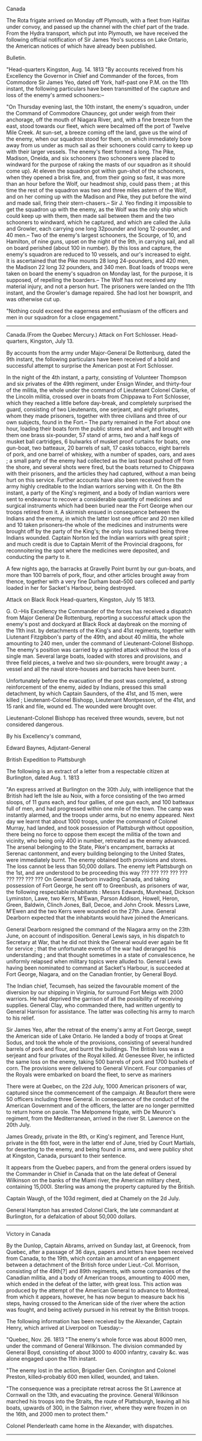 CanadaThe Rota frigate arrived on Monday off Plymouth, with a fleet from Halifax under convoy, and passed up the channel with the chief part of the trade. From the Hydra transport, which put into Plymouth, we have received the following official notification of Sir James Yeo's success on Lake Ontario, the American notices of which have already been published.Bulletin."Head-quarters Kingston, Aug. 14. 1813 "By accounts received from his Excellency the Governor in Chief and Commander of the forces, from Commodore Sir James Yeo, dated off York, half-past one P.M. on the 11th instant, the following particulars have been transmitted of the capture and loss of the enemy's armed schooners:–"On Thursday evening last, the 10th instant, the enemy's squadron, under the Command of Commodore Chauncey, got under weigh from their anchorage, off the mouth of Niagara River, and, with a fine breeze from the east, stood towards our fleet, which were becalmed off the port of Twelve Mile Creek. At sun-set, a breeze coming off the land, gave us the wind of the enemy, when our squadron stood for them, on which immediately bore away from us under as much sail as their schooners could carry to keep up with their larger vessels. The enemy's fleet formed a long. The Pike, Madison, Oneida, and six schooners (two schooners were placed to windward for the purpose of raking the masts of our squadron as it should come up). At eleven the squadron got within gun-shot of the schooners, when they opened a brisk fire, and, from their going so fast, it was more than an hour before the Wolf, our headmost ship, could pass them ; at this time the rest of the squadron was two and three miles astern of the Wolf, and on her coming up with the Madison and Pike, they put before the wind and made sail, firing their stern-chasers.– Sir J. Yeo finding it impossible to get the squadron up with the enemy, as the Wolf was the only ship which could keep up with them, then made sail between them and the two schooners to windward, which he captured, and which are called the Julia and Growler, each carrying one long 32pounder and long 12-pounder, and 40 men.– Two of the enemy's largest schooners, the Scourge, of 10, and Hamilton, of nine guns, upset on the night of the 9th, in carrying sail, and all on board perished (about 100 in number). By this loss and capture, the enemy's squadron are reduced to 10 vessels, and our's increased to eight. It is ascertained that the Pike mounts 28 long 24-pounders, and 420 men, the Madison 22 long 32 pounders, and 340 men. Boat loads of troops were taken on board the enemy's squadron on Monday last, for the purpose, it is supposed, of repelling the boarders.– The Wolf has not received any material injury, and not a person hurt. The prisoners were landed on the 11th instant, and the Growler's damage repaired. She had lost her bowsprit, and was otherwise cut up."Nothing could exceed the eagerness and enthusiasm of the officers and men in our squadron for a close engagement."
                      
---
Canada.(From the Quebec Mercury.) Attack on Fort Schlosser. Head-quarters, Kingston, July 13.By accounts from the army under Major-General De Rottenburg, dated the 9th instant, the following particulars have been received of a bold and successful attempt to surprise the American post at Fort Schlosser.In the night of the 4th instant, a party, consisting of Volunteer Thompson and six privates of the 49th regiment, under Ensign Winder, and thirty-four of the militia, the whole under the command of Lieutenant Colonel Clarke, of the Lincoln militia, crossed over in boats from Chippawa to Fort Schlosser, which they reached a little before day-break, and completely surprised the guard, consisting of two Lieutenants, one serjeant, and eight privates, whom they made prisoners, together with three civilians and three of our own subjects, found in the Fort.– The party remained in the Fort about one hour, loading their boats form the public stores and wharf, and brought with them one brass six-pounder, 57 stand of arms, two and a half kegs of musket ball cartridges, 6 bulwarks of musket proof curtains for boats, one gun-boat, two batteaux, 20 barrels of salt, 17 casks tobacco, eight barrels of pork, and one barrel of whiskey, with a number of spades, oars, and axes ; a small party of the enemy had collected as the last boast pushed off from the shore, and several shots were fired, but the boats returned to Chippawa with their prisoners, and the articles they had captured, without a man being hurt on this service. Further accounts have also been received from the army highly creditable to the Indian warriors serving with it. On the 8th instant, a party of the King's regiment, and a body of Indian warriors were sent to endeavour to recover a considerable quantity of medicines and surgical instruments which had been buried near the Fort George when our troops retired from it. A skirmish ensued in consequence between the Indians and the enemy, in which the latter lost one officer and 20 men killed and 10 taken prisoners–the whole of the medicines and instruments were brought off by the party of the King's; the only loss sustained being three Indians wounded. Captain Norton led the Indian warriors with great spirit ; and much credit is due to Captain Merrit of the Provincial dragoons, for reconnoitering the spot where the medicines were deposited, and conducting the party to it.A few nights ago, the barracks at Gravelly Point burnt by our gun-boats, and more than 100 barrels of pork, flour, and other articles brought away from thence, together with a very fine Durham boat–500 oars colleced and partly loaded in her for Sacket's Harbour, being destroyed.Attack on Black Rock Head-quarters, Kingston, July 15 1813.G. O.–His Excellency the Commander of the forces has received a dispatch from Major General De Rottenburg, reporting a successful attack upon the enemy's post and dockyard at Black Rock at daybreak on the morning of the 11th inst. by detachments of the King's and 41st regiments, together with Liutenant Fitzgibbon's party of the 49th, and about 40 militia, the whole amounting to 240 men, under the command of Lieutenant-Colonel Bishopp. The enemy's position was carried by a spirited attack without the loss of a single man. Several large boats, loaded with stores and provisions, and three field pieces, a twelve and two six-pounders, were brought away ; a vessel and all the naval store-houses and barracks have been burnt.Unfortunately before the evacuation of the post was completed, a strong reinforcement of the enemy, aided by Indians, pressed this small detachment, by which Captain Saunders, of the 41st, and 15 men, were killed ; Lieutenant-Colonel Bishopp, Lieutenant Montpesson, of the 41st, and 15 rank and file, wound ed. The wounded were brought over.Lieutenant-Colonel Bishopp has received three wounds, severe, but not considered dangerous.By his Excellency's command,Edward Baynes, Adjutant-GeneralBritish Expedition to PlattsburghThe following is an extract of a letter from a respectable citizen at Burlington, dated Aug. 1. 1813"An express arrived at Burlington on the 30th July, with intelligence that the British had left the Isle au Noix, with a force consisting of the two armed sloops, of 11 guns each, and four gallies, of one gun each, and 100 batteaux full of men, and had progressed within one mile of the town. The camp was instantly alarmed, and the troops under arms, but no enemy appeared. Next day we learnt that about 1000 troops, under the command of Colonel Murray, had landed, and took possession of Plattsburgh without opposition, there being no force to oppose them except the militia of the town and vicinity, who being only 400 in number, retreated as the enemy advanced. The arsenal belonging to the State, Pike's encampment, barracks at Serenac cantonment, and every building belonging to the United States, were immediately burnt. The enemy obtained both provisions and stores. The loss cannot be less than 50,000 dollars. The enemy left Plattsburgh on the 1st, and are understood to be proceeding this way  ??? ??? ??? ??? ??? ??? ??? ??? ??? On General Dearborn invading Canada, and taking possession of Fort George, he sent off to Greenbush, as prisoners of war, the following respectable inhabitants : Messrs Edwards, Murehead, Dickson Lyminston, Lawe, two Kerrs, M'Ewan, Parson Addison, Howell, Heron, Green, Baldwin, Clinch Jones, Ball, Decoe, and John Crook. Messrs Lawe, M'Ewen and the two Kerrs were wounded on the 27th June. General Dearborn expected that the inhabitants would have joined the Americans.General Dearborn resigned the command of the Niagara army on the 23th June, on account of indisposition. General Lewis says, in his dispatch to Secretary at War, that he did not think the General would ever again be fit for service ; that the unfortunate events of the war had deranged his understanding ; and that thought sometimes in a state of convalescence, he uniformly relapsed when military topics were alluded to. General Lewis having been nominated to command at Sacket's Harbour, is succeeded at Fort George, Niagara, and on the Canadian frontier, by General Boyd.The Indian chief, Tecumseh, has seized the favourable moment of the diversion by our shipping in Virginia, for surround Fort Meigs with 2000 warriors. He had deprived the garrison of all the possibility of receiving supplies. General Clay, who commanded there, had written urgently to General Harrison for assistance. The latter was collecting his army to march to his relief.Sir James Yeo, after the retreat of the enemy's army at Fort George, swept the American side of Lake Ontario. He landed a body of troops at Great Sodus, and took the whole of the provisions, consisting of several hundred barrels of pork and flour, and burnt the buildings. The British loss was a serjeant and four privates of the Royal killed. At Genessee River, he inflicted the same loss on the enemy, taking 500 barrels of pork and 1700 bushels of corn. The provisions were delivered to General Vincent. Four companies of the Royals were embarked on board the fleet, to serve as marinersThere were at Quebec, on the 22d July, 1000 American prisoners of war, captured since the commencement of the campaign. At Beaufort there were 50 officers including three General. In consequence of the conduct of the American Government and of the officers, the latter are no longer permitted to return home on parole. The Melpomene frigate, with De Meuron's regiment, from the Mediterranean, arrived in the river St. Lawrence on the 20th July.James Gready, private in the 8th, or King's regiment, and Terence Hunt, private in the 6th foot, were in the latter end of June, tried by Court Martials, for deserting to the enemy, and being found in arms, and were publicy shot at Kingston, Canada, pursuant to their sentence.It appears from the Quebec papers, and from the general orders issued by the Commander in Chief in Canada that on the late defeat of General Wilkinson on the banks of the Miami river, the American military chest, containing 15,000l. Sterling was among the property captured by the British.Captain Waugh, of the 103d regiment, died at Chamely on the 2d July.General Hampton has arrested Colonel Clark, the late commandant at Burlington, for a defalcation of about 50,000 dollars.
                      
---
Victory in CanadaBy the Dunlop, Captain Abrams, arrived on Sunday last, at Greenock, from Quebec, after a passage of 36 days, papers and letters have been received from Canada, to the 19th, which contain an amount of an engagement between a detachment of the British force under Lieut.-Col. Morrison, consisting of the 49th[?] and 89th regiments, with some companies of the Canadian militia, and a body of American troops, amounting to 4000 men, which ended in the defeat of the latter, with great loss. This action was produced by the attempt of the American General to advance to Montreal, from which it appears, however, he has now begun to measure back his steps, having crossed to the American side of the river where the action was fought, and being actively pursued in his retreat by the British troops.The following information has been received by the Alexander, Captain Henry, which arrived at Liverpool on Tuesday:–"Quebec, Nov. 26. 1813 "The enemy's whole force was about 8000 men, under the command of General Wilkinson. The division commanded by General Boyd, consisting of about 3000 to 4000 infantry, cavalry &c. was alone engaged upon the 11th instant."The enemy lost in the action, Brigadier Gen. Conington and Colonel Preston, killed–probably 600 men killed, wounded, and taken."The consequence was a precipitate retreat across the St Lawrence at Cornwall on the 13th, and evacuating the province. General Wilkinson marched his troops into the Straits, the route of Plattsburgh, leaving all his boats, upwards of 300, in the Salmon river, where they were frozen in on the 16th, and 2000 men to protect them."Colonel Plenderleath came home in the Alexander, with dispatches.
                      
---
